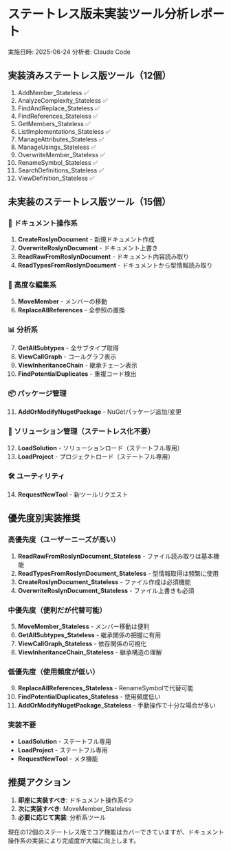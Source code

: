# ステートレス版未実装ツール分析レポート

実施日時: 2025-06-24
分析者: Claude Code

## 実装済みステートレス版ツール（12個）

1. AddMember_Stateless ✅
2. AnalyzeComplexity_Stateless ✅
3. FindAndReplace_Stateless ✅
4. FindReferences_Stateless ✅
5. GetMembers_Stateless ✅
6. ListImplementations_Stateless ✅
7. ManageAttributes_Stateless ✅
8. ManageUsings_Stateless ✅
9. OverwriteMember_Stateless ✅
10. RenameSymbol_Stateless ✅
11. SearchDefinitions_Stateless ✅
12. ViewDefinition_Stateless ✅

## 未実装のステートレス版ツール（15個）

### 📁 ドキュメント操作系
1. **CreateRoslynDocument** - 新規ドキュメント作成
2. **OverwriteRoslynDocument** - ドキュメント上書き
3. **ReadRawFromRoslynDocument** - ドキュメント内容読み取り
4. **ReadTypesFromRoslynDocument** - ドキュメントから型情報読み取り

### 🔧 高度な編集系
5. **MoveMember** - メンバーの移動
6. **ReplaceAllReferences** - 全参照の置換

### 📊 分析系
7. **GetAllSubtypes** - 全サブタイプ取得
8. **ViewCallGraph** - コールグラフ表示
9. **ViewInheritanceChain** - 継承チェーン表示
10. **FindPotentialDuplicates** - 重複コード検出

### 📦 パッケージ管理
11. **AddOrModifyNugetPackage** - NuGetパッケージ追加/変更

### 🔄 ソリューション管理（ステートレス化不要）
12. **LoadSolution** - ソリューションロード（ステートフル専用）
13. **LoadProject** - プロジェクトロード（ステートフル専用）

### 🛠️ ユーティリティ
14. **RequestNewTool** - 新ツールリクエスト

## 優先度別実装推奨

### 高優先度（ユーザーニーズが高い）
1. **ReadRawFromRoslynDocument_Stateless** - ファイル読み取りは基本機能
2. **ReadTypesFromRoslynDocument_Stateless** - 型情報取得は頻繁に使用
3. **CreateRoslynDocument_Stateless** - ファイル作成は必須機能
4. **OverwriteRoslynDocument_Stateless** - ファイル上書きも必須

### 中優先度（便利だが代替可能）
5. **MoveMember_Stateless** - メンバー移動は便利
6. **GetAllSubtypes_Stateless** - 継承関係の把握に有用
7. **ViewCallGraph_Stateless** - 依存関係の可視化
8. **ViewInheritanceChain_Stateless** - 継承構造の理解

### 低優先度（使用頻度が低い）
9. **ReplaceAllReferences_Stateless** - RenameSymbolで代替可能
10. **FindPotentialDuplicates_Stateless** - 使用頻度低い
11. **AddOrModifyNugetPackage_Stateless** - 手動操作で十分な場合が多い

### 実装不要
- **LoadSolution** - ステートフル専用
- **LoadProject** - ステートフル専用
- **RequestNewTool** - メタ機能

## 推奨アクション

1. **即座に実装すべき**: ドキュメント操作系4つ
2. **次に実装すべき**: MoveMember_Stateless
3. **必要に応じて実装**: 分析系ツール

現在の12個のステートレス版でコア機能はカバーできていますが、ドキュメント操作系の実装により完成度が大幅に向上します。